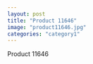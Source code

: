 ```yaml
---
layout: post
title: "Product 11646"
image: "product11646.jpg"
categories: "category1"
---
```

Product 11646

